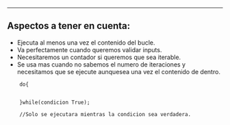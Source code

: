 
---
## Aspectos a tener en cuenta:

- Ejecuta al menos una vez el contenido del bucle.
- Va perfectamente cuando queremos validar inputs.
- Necesitaremos un contador si queremos que sea iterable.
- Se usa mas cuando no sabemos el numero de iteraciones y necesitamos que se ejecute aunquesea una vez el contenido de dentro.

```
	do{
	
	
	}while(condicion True);

	//Solo se ejecutara mientras la condicion sea verdadera.
```


